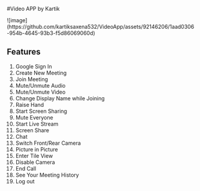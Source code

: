 #Video APP by Kartik
<div style: width:108px;height:190px ; justify-content:center;>![image](https://github.com/kartiksaxena532/VideoApp/assets/92146206/1aad0306-954b-4645-93b3-f5d86069060d)</div>

## Features
1. Google Sign In
2. Create New Meeting
3. Join Meeting
4. Mute/Unmute Audio
5. Mute/Unmute Video
6. Change Display Name while Joining
7. Raise Hand
8. Start Screen Sharing
9. Mute Everyone
10. Start Live Stream
11. Screen Share
12. Chat
13. Switch Front/Rear Camera
14. Picture in Picture
15. Enter Tile View
16. Disable Camera
17. End Call
18. See Your Meeting History
19. Log out



